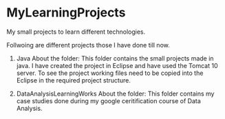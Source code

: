 # MyLearningProjects
My small projects to learn different technologies.

Follwoing are different projects those I have done till now.

1) Java
  About the folder: 
    This folder contains the small projects made in java. I have created the project in Eclipse and have used the Tomcat 10 server. To see the project working files need to be copied into the Eclipse in the required project structure.

2) DataAnalysisLearningWorks
  About the folder:
     This folder contains my case studies done during my google ceritification course of Data Analysis.

